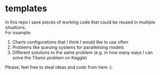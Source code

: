 # templates

In this repo I save pieces of working code that could be reused in multiple situations.  
For example:  
1. Charts configurations that I think I would like to use often
2. Problems like queuing systems for parallelising models
3. Different solutions to the same problem (e.g. in how many ways I can solve the Titanic problem on Kaggle)  

Please, feel free to steal ideas and code from here :).